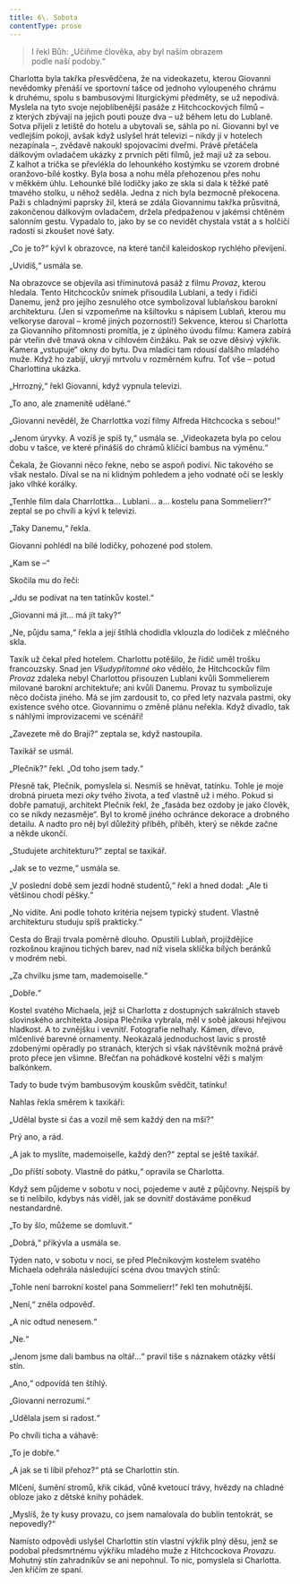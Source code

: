 ```yaml
---
title: 6\. Sobota
contentType: prose
---
```


<section>

> I řekl Bůh: „Učiňme člověka, aby byl naším obrazem  
> podle naší podoby.“

</section>

<section>

Charlotta byla takřka přesvědčena, že na videokazetu, kterou Gio­vanni nevědomky přenáší ve sportovní tašce od jednoho vyloupeného chrámu k druhému, spolu s bambusovými liturgickými předměty, se už nepodívá. Myslela na tyto svoje nejoblíbenější pasáže z Hitchcockových filmů – z kterých zbývají na jejich pouti pouze dva – už během letu do Lublaně. Sotva přijeli z letiště do hotelu a ubytovali se, sáhla po ní. Giovanni byl ve vedlejším pokoji, avšak když uslyšel hrát televizi – nikdy ji v hotelech nezapínala –, zvědavě nakoukl spojovacími dveřmi. Právě přetáčela dálkovým ovladačem ukázky z prvních pěti filmů, jež mají už za sebou. Z kalhot a trička se převlékla do lehounkého kostýmku se vzorem drobné oranžovo-bílé kostky. Byla bosa a nohu měla přehozenou přes nohu v měkkém úhlu. Lehounké bílé lodičky jako ze skla si dala k těžké patě tmavého stolku, u něhož seděla. Jedna z nich byla bezmocně překocena. Paži s chladnými paprsky žil, která se zdála Giovannimu takřka průsvitná, zakončenou dálkovým ovladačem, držela předpaženou v jakémsi chtěném salonním gestu. Vypadalo to, jako by se co nevidět chystala vstát a s holčičí radostí si zkoušet nové šaty.

„Co je to?“ kývl k obrazovce, na které tančil kaleidoskop rychlého převíjení.

„Uvidíš,“ usmála se.

Na obrazovce se objevila asi tříminutová pasáž z filmu _Provaz_, kterou hledala. Tento Hitchcockův snímek přisoudila Lublani, a tedy i řidiči Danemu, jenž pro jejího zesnulého otce symbolizoval lublaňskou barokní architekturu. (Jen si vzpomeňme na kšiltovku s nápisem Lublaň, kterou mu velkoryse daroval – kromě jiných pozorností!) Sekvence, kterou si Charlotta za Giovanniho přítomnosti promítla, je z úplného úvodu filmu: Kamera zabírá pár vteřin dvě tmavá okna v cihlovém činžáku. Pak se ozve děsivý výkřik. Kamera „vstupuje“ okny do bytu. Dva mladíci tam rdousí dalšího mladého muže. Když ho zabijí, ukryjí mrtvolu v rozměrném kufru. Toť vše – potud Charlottina ukázka.

„Hrrozný,“ řekl Giovanni, když vypnula televizi.

„To ano, ale znamenitě udělané.“

„Giovanni nevěděl, že Charrlottka vozí filmy Alfreda Hitchcocka s sebou!“

„Jenom úryvky. A vozíš je spíš ty,“ usmála se. „Videokazeta byla po celou dobu v tašce, ve které přinášíš do chrámů klíčící bambus na výměnu.“

Čekala, že Giovanni něco řekne, nebo se aspoň podiví. Nic takového se však nestalo. Díval se na ni klidným pohledem a jeho vodnaté oči se leskly jako vlhké korálky.

„Tenhle film dala Charrlottka… Lublani… a… kostelu pana Sommelierr?“ zeptal se po chvíli a kývl k televizi.

„Taky Danemu,“ řekla.

Giovanni pohlédl na bílé lodičky, pohozené pod stolem.

„Kam se –“

Skočila mu do řeči:

„Jdu se podívat na ten tatínkův kostel.“

„Giovanni má jít… má jít taky?“

„Ne, půjdu sama,“ řekla a její štíhlá chodidla vklouzla do lodiček z mléčného skla.

Taxík už čekal před hotelem. Charlottu potěšilo, že řidič uměl trošku francouzsky. Snad jen _Všudypřítomné oko_ vědělo, že Hitchcockův film _Provaz_ zdaleka nebyl Charlottou přisouzen Lublani kvůli Sommelierem milované barokní architektuře; ani kvůli Danemu. Provaz tu symbolizuje něco dočista jiného. Má se jím zardousit to, co před lety nazvala pastmi, oky existence svého otce. Giovannimu o změně plánu neřekla. Když divadlo, tak s náhlými improvizacemi ve scénáři!

„Zavezete mě do Braji?“ zeptala se, když nastoupila.

Taxikář se usmál.

„Plečnik?“ řekl. „Od toho jsem tady.“

Přesně tak, Plečnik, pomyslela si. Nesmíš se hněvat, tatínku. Tohle je moje drobná pirueta mezi _oky_ tvého života, a teď vlastně už i mého. Pokud si dobře pamatuji, architekt Plečnik řekl, že „fasáda bez ozdoby je jako člověk, co se nikdy nezasměje“. Byl to kromě jiného ochránce dekorace a drobného detailu. A nadto pro něj byl důležitý příběh, příběh, který se někde začne a někde ukončí.

„Studujete architekturu?“ zeptal se taxikář.

„Jak se to vezme,“ usmála se.

„V poslední době sem jezdí hodně studentů,“ řekl a hned dodal: „Ale ti většinou chodí pěšky.“

„No vidíte. Ani podle tohoto kritéria nejsem typický student. Vlastně architekturu studuju spíš prakticky.“

Cesta do Braji trvala poměrně dlouho. Opustili Lublaň, projíždějíce rozkošnou krajinou tichých barev, nad níž visela sklíčka bílých beránků v modrém nebi.

„Za chvilku jsme tam, mademoiselle.“

„Dobře.“

Kostel svatého Michaela, jejž si Charlotta z dostupných sakrálních staveb slovinského architekta Josipa Plečnika vybrala, měl v sobě jakousi hřejivou hladkost. A to zvnějšku i vevnitř. Fotografie nelhaly. Kámen, dřevo, mlčenlivé barevné ornamenty. Neokázalá jednoduchost lavic s prostě zdobenými opěradly po stranách, kterých si však návštěvník možná právě proto přece jen všimne. Břečťan na pohádkové kostelní věži s malým balkónkem.

Tady to bude tvým bambusovým kouskům svědčit, tatínku!

Nahlas řekla směrem k taxikáři:

„Udělal byste si čas a vozil mě sem každý den na mši?“

Prý ano, a rád.

„A jak to myslíte, mademoiselle, každý den?“ zeptal se ještě taxikář.

„Do příští soboty. Vlastně do pátku,“ opravila se Charlotta.

Když sem půjdeme v sobotu v noci, pojedeme v autě z půjčovny. Nejspíš by se ti nelíbilo, kdybys nás viděl, jak se dovnitř dostáváme poněkud nestandardně.

„To by šlo, můžeme se domluvit.“

„Dobrá,“ přikývla a usmála se.

</section>

<section>

Týden nato, v sobotu v noci, se před Plečnikovým kostelem svatého Michaela odehrála následující scéna dvou tmavých stínů:

„Tohle není barrokní kostel pana Sommelierr!“ řekl ten mohutnější.

„Není,“ zněla odpověď.

„A nic odtud nenesem.“

„Ne.“

„Jenom jsme dali bambus na oltář…“ pravil tiše s náznakem otázky větší stín.

„Ano,“ odpovídá ten štíhlý.

„Giovanni nerrozumí.“

„Udělala jsem si radost.“

Po chvíli ticha a váhavě:

„To je dobře.“

„A jak se ti líbil přehoz?“ ptá se Charlottin stín.

Mlčení, šumění stromů, křik cikád, vůně kvetoucí trávy, hvězdy na chladné obloze jako z dětské knihy pohádek.

„Myslíš, že ty kusy provazu, co jsem namalovala do bublin tentokrát, se nepovedly?“

Namísto odpovědi uslyšel Charlottin stín vlastní výkřik plný děsu, jenž se podobal předsmrtnému výkřiku mladého muže z Hitchcockova _Provazu_. Mohutný stín zahradníkův se ani nepohnul. To nic, pomyslela si Charlotta. Jen křičím ze spaní.

</section>
